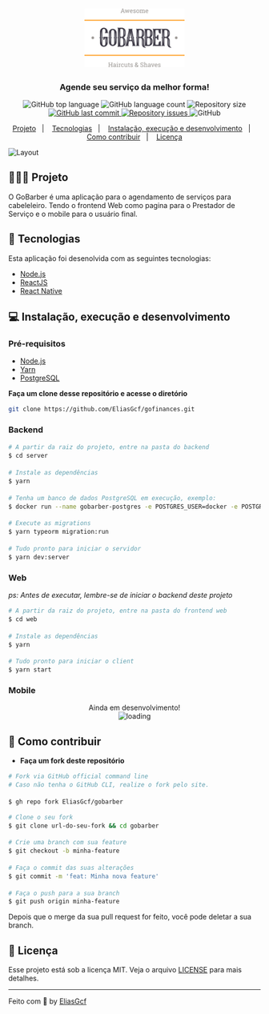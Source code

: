 <h1 align="center">
	<img alt="GoStack" src=".github/logo.svg" width="200px" />
</h1>

<h3 align="center">
  Agende seu serviço da melhor forma!
</h3>

<p align="center">
  <img alt="GitHub top language" src="https://img.shields.io/github/languages/top/EliasGcf/gobarber">
  
  <img alt="GitHub language count" src="https://img.shields.io/github/languages/count/EliasGcf/gobarber">
  
  <img alt="Repository size" src="https://img.shields.io/github/repo-size/EliasGcf/gobarber">
  
  <a href="https://github.com/EliasGcf/gobarber/commits/master">
    <img alt="GitHub last commit" src="https://img.shields.io/github/last-commit/EliasGcf/gobarber">
  </a>
  
  <a href="https://github.com/EliasGcf/gobarber/issues">
    <img alt="Repository issues" src="https://img.shields.io/github/issues/EliasGcf/gobarber">
  </a>
  
  <img alt="GitHub" src="https://img.shields.io/github/license/EliasGcf/gobarber">
</p>

<p align="center">
  <a href="#-projeto">Projeto</a>&nbsp;&nbsp;&nbsp;|&nbsp;&nbsp;&nbsp;
  <a href="#-tecnologias">Tecnologias</a>&nbsp;&nbsp;&nbsp;|&nbsp;&nbsp;&nbsp;
  <a href="#-instalação-execução-e-desenvolvimento">Instalação, execução e desenvolvimento</a>&nbsp;&nbsp;&nbsp;|&nbsp;&nbsp;&nbsp;
  <a href="#-como-contribuir">Como contribuir</a>&nbsp;&nbsp;&nbsp;|&nbsp;&nbsp;&nbsp;
  <a href="#-licença">Licença</a>
</p>

<img alt="Layout" src="https://res.cloudinary.com/eliasgcf/image/upload/v1587509596/GoBarber/mockup_ocggit.png">

## 👨🏻‍💻 Projeto

O GoBarber é uma aplicação para o agendamento de serviços para cabeleleiro. Tendo o frontend Web como pagina para o Prestador de Serviço e o mobile para o usuário final.

## 🚀 Tecnologias

Esta aplicação foi desenolvida com as seguintes tecnologias:

- [Node.js](https://nodejs.org/)
- [ReactJS](https://reactjs.org/)
- [React Native](https://reactnative.dev/)

## 💻 Instalação, execução e desenvolvimento

### Pré-requisitos

- [Node.js](https://nodejs.org/en/)
- [Yarn](https://yarnpkg.com/)
- [PostgreSQL](https://www.postgresql.org/)

**Faça um clone desse repositório e acesse o diretório**

```bash
git clone https://github.com/EliasGcf/gofinances.git
```

### Backend

```bash
# A partir da raiz do projeto, entre na pasta do backend
$ cd server

# Instale as dependências
$ yarn

# Tenha um banco de dados PostgreSQL em execução, exemplo:
$ docker run --name gobarber-postgres -e POSTGRES_USER=docker -e POSTGRES_PASSWORD=docker -e POSTGRES_DB=gobarber -p 5432:5432 -d postgres

# Execute as migrations
$ yarn typeorm migration:run

# Tudo pronto para iniciar o servidor
$ yarn dev:server
```

### Web

_ps: Antes de executar, lembre-se de iniciar o backend deste projeto_

```bash
# A partir da raiz do projeto, entre na pasta do frontend web
$ cd web

# Instale as dependências
$ yarn

# Tudo pronto para iniciar o client
$ yarn start
```

### Mobile

<!-- _ps: Antes de executar, lembre-se de iniciar o backend deste projeto_

```bash
# A partir da raiz do projeto, entre na pasta do frontend mobile
$ cd mobile

# Instale as dependências
$ yarn

# A denpender do seu SO, execute:
$ yarn react-native run-ios
# ou
$ yarn react-native run-android
``` -->

<p align="center">
 Ainda em desenvolvimento!
 <br />
 <img src="https://media.giphy.com/media/3oEjI6SIIHBdRxXI40/giphy.gif" alt="loading">
</p>

## 🤔 Como contribuir

- **Faça um fork deste repositório**

```bash
# Fork via GitHub official command line
# Caso não tenha o GitHub CLI, realize o fork pelo site.

$ gh repo fork EliasGcf/gobarber
```

```bash
# Clone o seu fork
$ git clone url-do-seu-fork && cd gobarber

# Crie uma branch com sua feature
$ git checkout -b minha-feature

# Faça o commit das suas alterações
$ git commit -m 'feat: Minha nova feature'

# Faça o push para a sua branch
$ git push origin minha-feature
```

Depois que o merge da sua pull request for feito, você pode deletar a sua branch.

## 📝 Licença

Esse projeto está sob a licença MIT. Veja o arquivo [LICENSE](LICENSE) para mais detalhes.

---

Feito com 💜 by [EliasGcf](https://www.linkedin.com/in/eliasgcf/)
